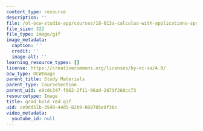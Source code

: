```yaml
---
content_type: resource
description: ''
file: /ol-ocw-studio-app/courses/18-013a-calculus-with-applications-spring-2005/ce9dd51b354944d582b9088785e8f36c_grad_bold_red.gif
file_size: 322
file_type: image/gif
image_metadata:
  caption: ''
  credit: ''
  image-alt: ''
learning_resource_types: []
license: https://creativecommons.org/licenses/by-nc-sa/4.0/
ocw_type: OCWImage
parent_title: Study Materials
parent_type: CourseSection
parent_uid: e8cdc347-f062-2f11-96ad-2879f268cc73
resourcetype: Image
title: grad_bold_red.gif
uid: ce9dd51b-3549-44d5-82b9-088785e8f36c
video_metadata:
  youtube_id: null
---
```

